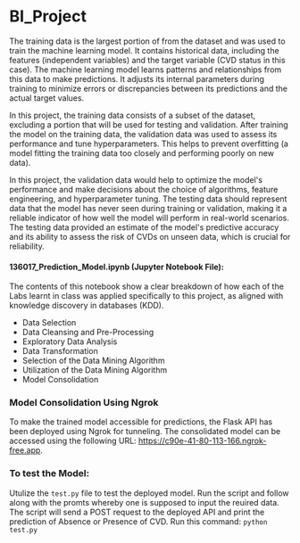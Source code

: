 # BI_Project
The training data is the largest portion of from the dataset and was used to train the machine learning model. It contains historical data, including the features (independent variables) and the target variable (CVD status in this case). The machine learning model learns patterns and relationships from this data to make predictions. It adjusts its internal parameters during training to minimize errors or discrepancies between its predictions and the actual target values.

In this project, the training data consists of a subset of the dataset, excluding a portion that will be used for testing and validation. After training the model on the training data, the validation data was used to assess its performance and tune hyperparameters. This helps to prevent overfitting (a model fitting the training data too closely and performing poorly on new data).

In this project, the validation data would help to optimize the model's performance and make decisions about the choice of algorithms, feature engineering, and hyperparameter tuning. The testing data should represent data that the model has never seen during training or validation, making it a reliable indicator of how well the model will perform in real-world scenarios. The testing data provided an estimate of the model's predictive accuracy and its ability to assess the risk of CVDs on unseen data, which is crucial for reliability.

#### 136017_Prediction_Model.ipynb (Jupyter Notebook File):
The contents of this notebook show a clear breakdown of how each of the Labs learnt in class was applied specifically to this project, as aligned with knowledge discovery in databases (KDD).
* Data Selection
* Data Cleansing and Pre-Processing
* Exploratory Data Analysis
* Data Transformation
* Selection of the Data Mining Algorithm
* Utilization of the Data Mining Algorithm
* Model Consolidation

### Model Consolidation Using Ngrok
To make the trained model accessible for predictions, the Flask API has been deployed using Ngrok for tunneling. The consolidated model can be accessed using the following URL: https://c90e-41-80-113-166.ngrok-free.app.

### To test the Model:
Utulize the ```test.py``` file to test the deployed model. Run the script and follow along with the promts whereby one is supposed to input the reuired data. The script will send a POST request to the deployed API and print the prediction of Absence or Presence of CVD.
Run this command:
```python test.py```
